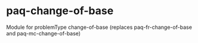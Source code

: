 # paq-change-of-base
Module for problemType change-of-base (replaces paq-fr-change-of-base and paq-mc-change-of-base)
